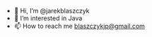 - 👋 Hi, I’m @jarekblaszczyk
- 👀 I’m interested in Java
- 📫 How to reach me blaszczykjp@gmail.com

<!---
jarekblaszczyk/jarekblaszczyk is a ✨ special ✨ repository because its `README.md` (this file) appears on your GitHub profile.
You can click the Preview link to take a look at your changes.
--->
